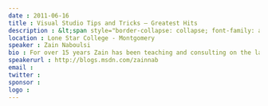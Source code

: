 ```yaml
---
date : 2011-06-16
title : Visual Studio Tips and Tricks – Greatest Hits
description : &lt;span style="border-collapse: collapse; font-family: arial, sans-serif; color: #000000; line-height: normal; "&gt;&lt;p class="MsoNormal" style="margin-top: 0px; margin-right: 0px; margin-bottom: 0px; margin-left: 0px; "&gt;Thousands of people have attended the many Tips and Tricks sessions from Zain Naboulsi.  This session highlights the “greatest hits” from all prior sessions.    Tips for this session include the great new features from Visual Studio 2010 as well as tried and true tips for previous versions of Visual Studio.  Don’t miss this look at the tips that can absolutely save you a great deal of time in your daily work.&lt;/p&gt;&lt;/span&gt;
location : Lone Star College - Montgomery
speaker : Zain Naboulsi
bio : For over 15 years Zain has been teaching and consulting on the latest Microsoft technologies.  He’s been a Consultant and Microsoft Certified Trainer since 1995. He is the current purveyor of Visual Studio Tips and Tricks as well as the creator of Online Community Evangelism; which is an effort to build communities in virtual places like LinkedIn, Facebook, and OpenSim.  He is not only a proponent of the community aspect of online environments but also is a supporter of the myriad business applications that these new mediums offer.&lt;div&gt;&lt;br /&gt;&lt;/div&gt;&lt;div&gt;Zain’s efforts have been featured by eWeek, Redmond Developer News, and many others.  He has been interviewed by Forrester Research, ThinkBalm, UgoTrade, Gartner, and the Science Channel for his work with online communities.  He is a frequent speaker at events in LinkedIn, Facebook, ReactionGrid, and other online venues. Zain also lectures world-wide on a variety of topics.&lt;/div&gt;
speakerurl : http://blogs.msdn.com/zainnab
email : 
twitter : 
sponsor : 
logo : 
---
```

